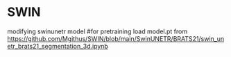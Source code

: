 # SWIN
modifying swinunetr model 
#for pretraining load model.pt from 
https://github.com/Mgithus/SWIN/blob/main/SwinUNETR/BRATS21/swin_unetr_brats21_segmentation_3d.ipynb
